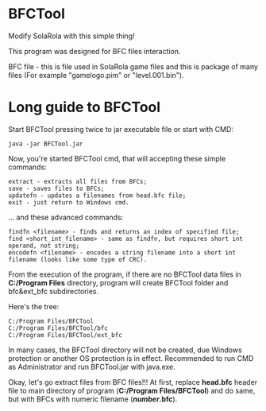 # BFCTool
Modify SolaRola with this simple thing!

This program was designed for BFC files interaction.

BFC file - this is file used in SolaRola game files and this is package of many files (For example "gamelogo.pim" or "level.001.bin").

# Long guide to BFCTool
Start BFCTool pressing twice to jar executable file or start with CMD:
```
java -jar BFCTool.jar
```

Now, you're started BFCTool cmd, that will accepting these simple commands:
```
extract - extracts all files from BFCs;
save - saves files to BFCs;
updatefn - updates a filenames from head.bfc file;
exit - just return to Windows cmd.
```
... and these advanced commands:
```
findfn <filename> - finds and returns an index of specified file;
find <short_int_filename> - same as findfn, but requires short int operand, not string;
encodefn <filename> - encodes a string filename into a short int filename (looks like some type of CRC).
```

From the execution of the program, if there are no BFCTool data files in **C:/Program Files** directory, program will create BFCTool folder and bfc&ext_bfc subdirectories.

Here's the tree:
```
C:/Program Files/BFCTool
C:/Program Files/BFCTool/bfc
C:/Program Files/BFCTool/ext_bfc
```
In many cases, the BFCTool directory will not be created, due Windows protection or another OS protection is in effect.
Recommended to run CMD as Administrator and run BFCTool.jar with java.exe.

Okay, let's go extract files from BFC files!!!
At first, replace **head.bfc** header file to main directory of program (**C:/Program Files/BFCTool**) and do same, but with BFCs with numeric filename (*****number***.bfc**).
